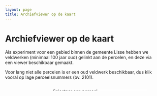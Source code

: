```yaml
---
layout: page
title: Archiefviewer op de kaart
---
```

# Archiefviewer op de kaart

Als experiment voor een gebied binnen de gemeente Lisse hebben we veldwerken (minimaal 100 jaar oud) gelinkt aan de percelen, en deze via een viewer beschikbaar gemaakt.

Voor lang niet alle percelen is er een oud veldwerk beschikbaar, dus klik vooral op lage perceelsnummers (bv. 2101).

<link rel="stylesheet" href="/assets/openlayers/v4.6.5-dist/ol.css" type="text/css">
<!-- The line below is only needed for old environments like Internet Explorer and Android 4.x -->
<script src="https://cdn.polyfill.io/v2/polyfill.min.js?features=requestAnimationFrame,Element.prototype.classList,URL">
</script>
<script src="/assets/openlayers/v4.6.5-dist/ol.js">
</script>
<style>
  .map:-moz-full-screen {
    height: 100%;
  }
  .map:-webkit-full-screen {
    height: 100%;
  }
  .map:-ms-fullscreen {
    height: 100%;
  }
  .map:fullscreen {
    height: 100%;
  }
  .ol-rotate {
    top: 3em;
  }
  .map {
    position: relative;
  }
  #overlay {
    display: inline-block;
    position: absolute;
    top: 1em;
    right: 3em;
    height: 90%;
    width: 300px;
    z-index: 20000;
    background-color: white;
    padding: 0 0.5em 0.5em 0.5em;
    opacity: 0.8;
    overflow-y: auto;
  }
</style>

<div id="map" class="map">
  <div id="overlay" style="z-index:9999">Selecteer een perceel</div>
</div>
<script src="archive-mapviewer.js"></script>
